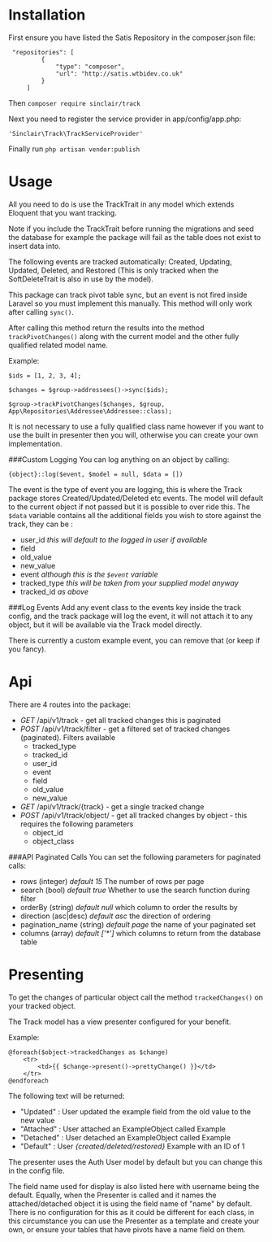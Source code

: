 # Installation #

First ensure you have listed the Satis Repository in the composer.json file:

```
 "repositories": [
         {
             "type": "composer",
             "url": "http://satis.wtbidev.co.uk"
         }
     ]
```

Then `composer require sinclair/track`

Next you need to register the service provider in app/config/app.php:

```
'Sinclair\Track\TrackServiceProvider'
```

Finally run `php artisan vendor:publish`


# Usage #

All you need to do is use the TrackTrait in any model which extends Eloquent that you want tracking.

Note if you include the TrackTrait before running the migrations and seed the database for example the package will fail as the table does not exist to insert data into.

The following events are tracked automatically: Created, Updating, Updated, Deleted, and Restored (This is only tracked when the SoftDeleteTrait is also in use by the model).

This package can track pivot table sync, but an event is not fired inside Laravel so you must implement this manually. This method will only work after calling `sync()`.

After calling this method return the results into the method `trackPivotChanges()` along with the current model and the other fully qualified related model name.

Example:

```
$ids = [1, 2, 3, 4];

$changes = $group->addressees()->sync($ids);

$group->trackPivotChanges($changes, $group, App\Repositories\Addressee\Addressee::class);
```

It is not necessary to use a fully qualified class name however if you want to use the built in presenter then you will, otherwise you can create your own implementation.

###Custom Logging
You can log anything on an object by calling:

```{object}::log($event, $model = null, $data = [])```

The event is the type of event you are logging, this is where the Track package stores Created/Updated/Deleted etc events.
The model will default to the current object if not passed but it is possible to over ride this. The `$data` variable contains all the additional fields you wish to store against the track, they can be :
* user_id <i>this will default to the logged in user if available</i>
* field
* old_value
* new_value
* event <i>although this is the `$event` variable</i>
* tracked_type <i>this will be taken from your supplied model anyway</i>
* tracked_id <i>as above</i>

###Log Events
Add any event class to the events key inside the track config, and the track package will log the event, it will not attach it to any object, but it will be available via the Track model directly.

There is currently a custom example event, you can remove that (or keep if you fancy).

# Api

There are 4 routes into the package:
* <i>GET</i> /api/v1/track - get all tracked changes this is paginated
* <i>POST</i> /api/v1/track/filter - get a filtered set of tracked changes (paginated). Filters available
    * tracked_type
    * tracked_id
    * user_id
    * event
    * field
    * old_value
    * new_value     
* <i>GET</i> /api/v1/track/{track} - get a single tracked change
* <i>POST</i> /api/v1/track/object/ - get all tracked changes by object - this requires the following parameters
    * object_id
    * object_class
    
###API Paginated Calls
You can set the following parameters for paginated calls:
* rows (integer) <i>default 15</i> The number of rows per page
* search (bool) <i>default true</i> Whether to use the search function during filter
* orderBy (string) <i>default null</i> which column to order the results by
* direction (asc|desc) <i>default asc</i> the direction of ordering
* pagination_name (string) <i>default page</i> the name of your paginated set
* columns (array) <i>default ['*']</i>  which columns to return from the database table

# Presenting #

To get the changes of particular object call the method `trackedChanges()` on your tracked object.

The Track model has a view presenter configured for your benefit.

Example:

```
@foreach($object->trackedChanges as $change)
	<tr>
		<td>{{ $change->present()->prettyChange() }}</td>
	</tr>
@endforeach
```


The following text will be returned:

* "Updated"   : User updated the example field from the old value to the new value
* "Attached"  : User attached an ExampleObject called Example
* "Detached" : User detached an ExampleObject called Example
* "Default"     : User <i>{created/deleted/restored}</i> Example with an ID of 1

The presenter uses the Auth User model by default but you can change this in the config file.

The field name used for display is also listed here with username being the default. Equally, when the Presenter is called and it names the attached/detached object it is using the field name of "name" by default. There is no configuration for this as it could be different for each class, in this circumstance you can use the Presenter as a template and create your own, or ensure your tables that have pivots have a name field on them.

